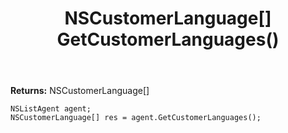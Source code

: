 ﻿---
uid: crmscript_ref_NSListAgent_GetCustomerLanguages
title: NSCustomerLanguage[] GetCustomerLanguages()
intellisense: NSListAgent.GetCustomerLanguages
keywords: NSListAgent, GetCustomerLanguages
so.topic: reference
---



**Returns:** NSCustomerLanguage[]

```crmscript
NSListAgent agent;
NSCustomerLanguage[] res = agent.GetCustomerLanguages();
```